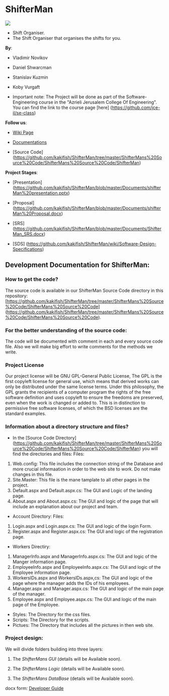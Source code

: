 ShifterMan
==========
<p style="image align: left"><img src="https://github.com/kakifish/ShifterMan/blob/master/Documents/shifterMan.jpg?raw=true"/></p>


* Shift Organiser.
* The Shift Organiser that organises the shifts for you.

__By__:
* Vladimir Novikov 
* Daniel Shwarcman   
* Stanislav Kuzmin
* Koby Vurgaft

* Important note: The Project will be done as part of the Software-Engineering course in the "Azrieli Jerusalem College Of Engineering". You can find the link to the course page [here] (https://github.com/jce-il/se-class)

__Follow us__:

-   [Wiki Page](https://github.com/kakifish/ShifterMan/wiki)

-   [Documentations](https://github.com/kakifish/ShifterMan/tree/master/Documents)

-   [Source Code] (https://github.com/kakifish/ShifterMan/tree/master/ShifterMans%20Source%20Code/ShifterMans%20Source%20Code/ShifterMan)

__Project Stages__:

- [Presentation] (https://github.com/kakifish/ShifterMan/blob/master/Documents/shifterMan%20presentation.pptx)

- [Proposal] (https://github.com/kakifish/ShifterMan/blob/master/Documents/shifterMan%20Proposal.docx)

- [SRS] (https://github.com/kakifish/ShifterMan/blob/master/Documents/ShifterMan_SRS.docx)

- [SDS] (https://github.com/kakifish/ShifterMan/wiki/Software-Design-Specifications)

## Development Documentation for ShifterMan:

### How to get the code?
The source code is available in our ShifterMan Source Code directory in this repository: 
[https://github.com/kakifish/ShifterMan/tree/master/ShifterMans%20Source%20Code/ShifterMans%20Source%20Code] (https://github.com/kakifish/ShifterMan/tree/master/ShifterMans%20Source%20Code/ShifterMans%20Source%20Code).

### For the better understanding of the source code:
The code will be documented with comment in each and every source code file.
Also we will make big effort to write comments for the methods we write.

### Project License
Our project license will be GNU GPL-General Public License, The GPL is the first copyleft license for general use, which means that derived works can only be distributed under the same license terms.
Under this philosophy, the GPL grants the recipients of a computer program the rights of the free software definition and uses copyleft to ensure the freedoms are preserved, even when the work is changed or added to.
This is in distinction to permissive free software licenses, of which the BSD licenses are the standard examples.

### Information about a directory structure and files?

* In the [Source Code Directory] (https://github.com/kakifish/ShifterMan/tree/master/ShifterMans%20Source%20Code/ShifterMans%20Source%20Code/ShifterMan) you will find the directories and files:
Files:
1) Web.config: This file includes the connection string of the Database and more crucial informaation in order to the web site to work. Do not make changes in this file.
2) Site.Master: This file is the mane tamplate to all other pages in the project.
3) Default.aspx and Default.aspx.cs: The GUI and Logic of the landing page.
4) About.aspx and About.aspx.cs: The GUI and logic of the page that will include an explanation about our project and team.

* Account Directory:
Files:
1) Login.aspx and Login.aspx.cs: The GUI and logic of the login Form.
2) Register.aspx and Register.aspx.cs: The GUI and logic of the registration page.

* Workers Directiry:
1) ManagerInfo.aspx and ManagerInfo.aspx.cs: The GUI and logic of the Manger information page.
2) EmployeeInfo.aspx and EmployeeInfo.aspx.cs: The GUI and logic of the Employee information page.
3) WorkersIDs.aspx and WorkersIDs.aspx,cs: The GUI and logic of the page where the manager adds the IDs of his employees.
4) Manager.aspx and Manager.aspx.cs: The GUI and logic of the main page of the manager.
5) Employee.aspx and Employee.aspx.cs: The GUI and logic of the main page of the Employee.

* Styles: The Directory for the css files.
* Scripts: The Directory for the scripts.
* Pictues: The Directory that includes all the pictures in then web site.

### Project design:
We will divide folders building into three layers:

1) The _ShifterMans GUI_ (details will be Available soon).  

2) The _ShifterMans Logic_ (details will be Available soon).

3) The _ShifterMans DataBase_ (details will be Available soon).

docx form: [Developer Guide](https://github.com/kakifish/ShifterMan/wiki/NOT-YET-STARTED)
